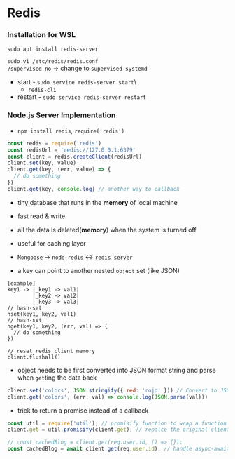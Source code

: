 # Redis


### Installation for WSL
`sudo apt install redis-server`

`sudo vi /etc/redis/redis.conf`\
`?supervised no` &rarr; change to `supervised systemd`

* start - `sudo service redis-server start`\
  - `redis-cli`
* restart - `sudo service redis-server restart`


### Node.js Server Implementation
* `npm install redis`, `require('redis')`
```javascript
const redis = require('redis')
const redisUrl = 'redis://127.0.0.1:6379'
const client = redis.createClient(redisUrl)
client.set(key, value)
client.get(key, (err, value) => {
  // do something
})
client.get(key, console.log) // another way to callback
```
* tiny database that runs in the **memory** of local machine
* fast read & write
* all the data is deleted(**memory**) when the system is turned off
* useful for caching layer

* `Mongoose` &rarr; `node-redis` &harr; `redis server`

* a key can point to another nested `object` set (like JSON)
```
[example]
key1 -> |_key1 -> val1|
        |_key2 -> val2|
        |_key3 -> val3|
// hash-set
hset(key1, key2, val1)
// hash-set
hget(key1, key2, (err, val) => {
  // do something
})

// reset redis client memory
client.flushall()
```
* object needs to be first converted into JSON format string and parse when `get`ting the data back
```javascript
client.set('colors', JSON.stringify({ red: 'rojo' })) // Convert to JSON format string
client.get('colors', (err, val) => console.log(JSON.parse(val)))
```

* trick to return a promise instead of a callback
```javascript
const util = require('util'); // promisify function to wrap a function to return a promise
client.get = util.promisify(client.get); // repalce the original client.get with util.promisify function

// const cachedBlog = client.get(req.user.id, () => {});
const cachedBlog = await client.get(req.user.id); // handle async-awaits
``` 